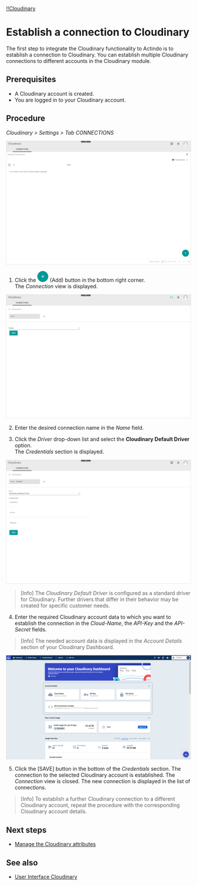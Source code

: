 [!!Cloudinary](Cloudinary)

# Establish a connection to Cloudinary

The first step to integrate the Cloudinary functionality to Actindo is to establish a connection to Cloudinary. You can establish multiple Cloudinary connections to different accounts in the Cloudinary module.

## Prerequisites

- A Cloudinary account is created.
- You are logged in to your Cloudinary account.

## Procedure

*Cloudinary > Settings > Tab CONNECTIONS*

![Connections](/Assets/Screenshots/Cloudinary/Settings/Connections.png "[Connections]")

1. Click the ![Add](/Assets/Icons/Plus01.png "[Add]") (Add) button in the bottom right corner.   
  The *Connection* view is displayed.

  ![Create connection](/Assets/Screenshots/Cloudinary/Settings/CreateConnection.png "[Create connection]")

2. Enter the desired connection name in the *Name* field.

3. Click the *Driver* drop-down list and select the **Cloudinary Default Driver** option.   
  The *Credentials* section is displayed.

  ![Credentials](/Assets/Screenshots/Cloudinary/Settings/Credentials.png "[Credentials]")

  > [Info] The *Cloudinary Default Driver* is configured as a standard driver for Cloudinary. Further drivers that differ in their behavior may be created for specific customer needs.

4. Enter the required Cloudinary account data to which you want to establish the connection in the *Cloud-Name*, the *API-Key* and the *API-Secret* fields.

  > [Info] The needed account data is displayed in the *Account Details* section of your Cloudinary Dashboard.

  ![Cloudinary dashboard](/Assets/Screenshots/Cloudinary/Settings/CloudinaryDashboard.png "[Cloudinary dashboard]")


5.	Click the [SAVE] button in the bottom of the *Credentials* section.
  The connection to the selected Cloudinary account is established. The *Connection* view is closed. The new connection is displayed in the list of connections.

> [Info] To establish a further Cloudinary connection to a different Cloudinary account, repeat the procedure with the corresponding Cloudinary account details.

## Next steps

- [Manage the Cloudinary attributes](02_ManageCloudinaryAttributes.md)

## See also

- [User Interface Cloudinary](/Cloudinary/UserInterface/00_UserInterface.md)


[comment]: <> (Edit a connection?)
